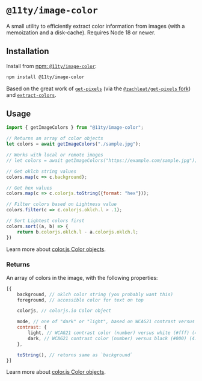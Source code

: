 # `@11ty/image-color`

A small utility to efficiently extract color information from images (with a memoization and a disk-cache). Requires Node 18 or newer.

## Installation

Install from [npm: `@11ty/image-color`](https://www.npmjs.com/package/@11ty/image-color):

```sh
npm install @11ty/image-color
```

Based on the great work of [`get-pixels`](https://www.npmjs.com/package/get-pixels/) (via the [`@zachleat/get-pixels` fork](https://github.com/zachleat/get-pixels)) and [`extract-colors`](https://www.npmjs.com/package/extract-colors).

## Usage

```js
import { getImageColors } from "@11ty/image-color";

// Returns an array of color objects
let colors = await getImageColors("./sample.jpg");

// Works with local or remote images
// let colors = await getImageColors("https://example.com/sample.jpg");

// Get oklch string values
colors.map(c => c.background);

// Get hex values
colors.map(c => c.colorjs.toString({format: "hex"}));

// Filter colors based on Lightness value
colors.filter(c => c.colorjs.oklch.l > .1);

// Sort Lightest colors first
colors.sort((a, b) => {
	return b.colorjs.oklch.l - a.colorjs.oklch.l;
})
```

Learn more about [color.js Color objects](https://colorjs.io/docs/the-color-object).

### Returns

An array of colors in the image, with the following properties:

```js
[{
	background, // oklch color string (you probably want this)
	foreground, // accessible color for text on top

	colorjs, // colorjs.io Color object

	mode, // one of "dark" or "light", based on WCAG21 contrast versus #000 or #fff
	contrast: {
		light, // WCAG21 contrast color (number) versus white (#fff) (4.5+ is good)
		dark, // WCAG21 contrast color (number) versus black (#000) (4.5+ is good)
	},

	toString(), // returns same as `background`
}]
```

Learn more about [color.js Color objects](https://colorjs.io/docs/the-color-object).
